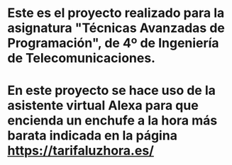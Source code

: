 # Este es el proyecto realizado para la asignatura "Técnicas Avanzadas de Programación", de 4º de Ingeniería de Telecomunicaciones. 
# En este proyecto se hace uso de la asistente virtual Alexa para que encienda un enchufe a la hora más barata indicada en la página https://tarifaluzhora.es/
